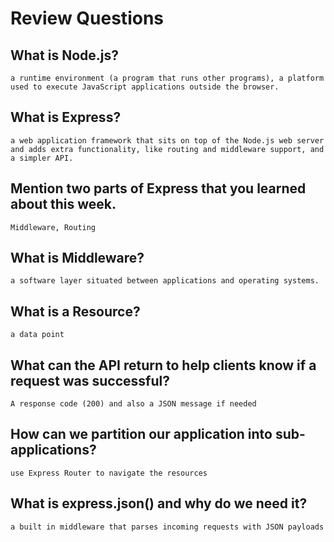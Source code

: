 # Review Questions

## What is Node.js?
    a runtime environment (a program that runs other programs), a platform used to execute JavaScript applications outside the browser.
## What is Express?
    a web application framework that sits on top of the Node.js web server and adds extra functionality, like routing and middleware support, and a simpler API.
## Mention two parts of Express that you learned about this week.
    Middleware, Routing
## What is Middleware?
    a software layer situated between applications and operating systems. 
## What is a Resource?
    a data point 
## What can the API return to help clients know if a request was successful?
    A response code (200) and also a JSON message if needed
## How can we partition our application into sub-applications?
    use Express Router to navigate the resources
## What is express.json() and why do we need it?
    a built in middleware that parses incoming requests with JSON payloads
